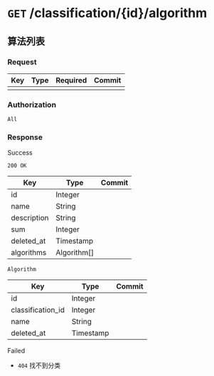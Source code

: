 # `GET` /classification/{id}/algorithm

## 算法列表

### Request

| Key | Type | Required | Commit |
| --- | --- | --- | --- |
| | | | |

### Authorization

`All`

### Response

Success

`200 OK`

| Key | Type | Commit |
| --- | --- | --- |
| id | Integer | |
| name | String | |
| description | String | |
| sum | Integer | |
| deleted_at | Timestamp | |
| algorithms | Algorithm[] | |

`Algorithm`

| Key | Type | Commit |
| --- | --- | --- |
| id | Integer | |
| classification_id | Integer | |
| name | String | |
| deleted_at | Timestamp | |

Failed

- `404` 找不到分类
